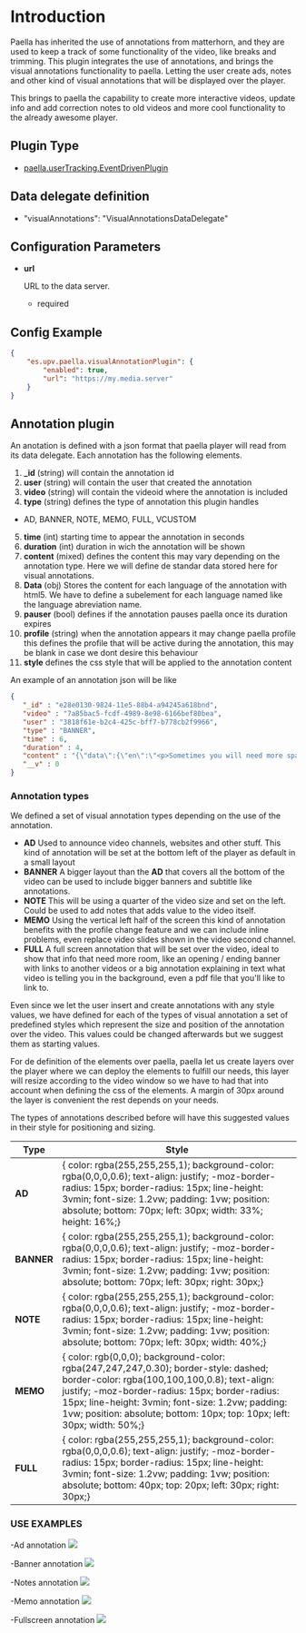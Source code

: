 ---
---

# Introduction

Paella has inherited the use of annotations from matterhorn, and they are used
to keep a track of some functionality of the video, like breaks and trimming.
This plugin integrates the use of annotations, and brings the visual annotations
functionality to paella. Letting the user create ads, notes and other kind
of visual annotations that will be displayed over the player.

This brings to paella the capability to create more interactive videos, update info
and add correction notes to old videos and more cool functionality to the already
awesome player.

## Plugin Type

* [paella.userTracking.EventDrivenPlugin](../../developers/plugin_types.md)

## Data delegate definition

* "visualAnnotations": "VisualAnnotationsDataDelegate"

## Configuration Parameters

* **url**

    URL to the data server.
    - required

## Config Example

```json
{
	"es.upv.paella.visualAnnotationPlugin": {
		"enabled": true,
		"url": "https://my.media.server"
	}
}
```

## Annotation plugin

An anotation is defined with a json format that paella player will read from its
data delegate. Each annotation has the following elements.

1. **_id** (string) will contain the annotation id
2. **user** (string) will contain the user that created the annotation
3. **video** (string) will contain the videoid where the annotation is included
4. **type** (string) defines the type of annotation this plugin handles
* AD, BANNER, NOTE, MEMO, FULL, VCUSTOM
5. **time** (int) starting time to appear the annotation in seconds
6. **duration** (int) duration in wich the annotation will be shown
7. **content** (mixed) defines the content this may vary depending on the annotation
   type. Here we will define de standar data stored here for visual annotations.
8. **Data** (obj) Stores the content for each language of the annotation with
   html5. We have to define a subelement for each language named like the language
   abreviation name.
9. **pauser** (bool) defines if the annotation pauses paella once its duration
   expires
10. **profile** (string) when the annotation appears it may change paella profile
   this defines the profile that will be active during the annotation, this may be blank
   in case we dont desire this behaviour
11. **style** defines the css style that will be applied to the annotation content

An example of an annotation json will be like

```json
{
   "_id" : "e28e0130-9824-11e5-88b4-a94245a618bnd",
   "video" : "7a85bac5-fcdf-4989-8e98-6166bef80bea",
   "user" : "3818f61e-b2c4-425c-bff7-b778cb2f9966",
   "type" : "BANNER",
   "time" : 6,
   "duration" : 4,
   "content" : "{\"data\":{\"en\":\"<p>Sometimes you will need more space than just a little Ad, to write what you want to write.</p><p>Or simply a bigger banner to include logos and publicity.</p>\"},        \"pauser\":false,             \"profile\":\"\", \"style\":\"#e28e0130-9824-11e5-88b4-a94245a618bnd {color:rgba(255,255,255,1);background-color: rgba(0,0,0,0.6);text-align: justify;-moz-border-radius: 15px;border-radius: 15px;line-height: 3vmin;font-size: 1.2vw;padding: 1vw;position: absolute;bottom:70px;left:30px;right:30px;} #e28e0130-9824-11e5-88b4-a94245a618ad0:hover { background-color: rgba(0,0,0,0.8);} #e28e0130-9824-11e5-88b4-a94245a618bnd a{color: rgb(255, 230, 45);} #e28e0130-9824-11e5-88b4-a94245a618bnd a:visited{color: rgba(255, 255, 150, 0.80);}\"}",
   "__v" : 0
}
```

### Annotation types

We defined a set of visual annotation types depending on the use of the annotation.

* **AD** Used to announce video channels, websites and other stuff. This kind
  of annotation will be set at the bottom left of the player as default in a small
  layout
* **BANNER** A bigger layout than the **AD** that covers all the bottom of the video
  can be used to include bigger banners and subtitle like annotations.
* **NOTE** This will be using a quarter of the video size and set on the left.
  Could be used to add notes that adds value to the video itself.
* **MEMO** Using the vertical left half of the screen this kind of annotation
  benefits with the profile change feature and we can include inline problems,
  even replace video slides shown in the video second channel.
* **FULL** A full screen annotation that will be set over the video, ideal to
  show that info that need more room, like an opening / ending banner with links
  to another videos or a big annotation explaining in text what video is telling you
  in the background, even a pdf file that you'll like to link to.

Even since we let the user insert and create annotations with any style values,
we have defined for each of the types of visual annotation a set of predefined styles
which represent the size and position of the annotation over the video.
This values could be changed afterwards but we suggest them as starting values.

For de definition of the elements over paella, paella let us create layers over
the player where we can deploy the elements to fulfill our needs, this layer
will resize according to the video window so we have to had that into account
when defining the css of the elements. A margin of 30px around the layer is convenient
the rest depends on your needs.

The types of annotations described before will have this suggested values in their style for
positioning and sizing.

Type |  Style
------------ | -------------
**AD** | { color: rgba(255,255,255,1); background-color: rgba(0,0,0,0.6); text-align: justify; -moz-border-radius: 15px; border-radius: 15px; line-height: 3vmin; font-size: 1.2vw; padding: 1vw; position: absolute; bottom: 70px; left: 30px; width: 33%; height: 16%;}
**BANNER** | { color: rgba(255,255,255,1); background-color: rgba(0,0,0,0.6); text-align: justify; -moz-border-radius: 15px; border-radius: 15px; line-height: 3vmin; font-size: 1.2vw; padding: 1vw; position: absolute; bottom: 70px; left: 30px; right: 30px;}
**NOTE** | { color: rgba(255,255,255,1); background-color: rgba(0,0,0,0.6); text-align: justify; -moz-border-radius: 15px; border-radius: 15px; line-height: 3vmin; font-size: 1.2vw; padding: 1vw; position: absolute; bottom: 70px; left: 30px; width: 40%;}
**MEMO** | { color: rgb(0,0,0); background-color: rgba(247,247,247,0.30); border-style: dashed; border-color: rgba(100,100,100,0.8); text-align: justify; -moz-border-radius: 15px; border-radius: 15px; line-height: 3vmin; font-size: 1.2vw; padding: 1vw; position: absolute; bottom: 10px; top: 10px; left: 30px; width: 50%;}
**FULL** | { color: rgba(255,255,255,1); background-color: rgba(0,0,0,0.6); text-align: justify; -moz-border-radius: 15px; border-radius: 15px; line-height: 3vmin; font-size: 1.2vw; padding: 1vw; position: absolute; bottom: 40px; top: 20px; left: 30px; right: 30px;}

### USE EXAMPLES

-Ad annotation
![](images/visualAnnotations0.png)

-Banner annotation
![](images/visualAnnotations1.png)

-Notes annotation
![](images/visualAnnotations2.png)

-Memo annotation
![](images/visualAnnotations3.png)

-Fullscreen annotation
![](images/visualAnnotations4.png)
